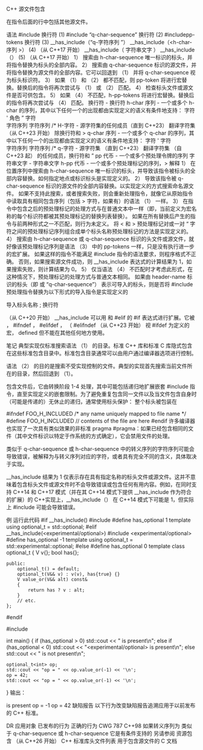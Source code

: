 C++ 源文件包含
 
在指令后面的行中包括其他源文件。

语法
#include <h-char-sequence> 换行符	(1)	
#include “q-char-sequence” 换行符	(2)	
#includepp-tokens 换行符	(3)	
__has_include（“q-字符序列 ”）
__has_include（<h-char-序列 >）	(4)	（从 C++17 开始）
__has_include（ 字符串文字 ）
__has_include（<h-pp-tokens>）	(5)	（从 C++17 开始）
1） 搜索由 h-char-sequence 唯一标识的标头，并将指令替换为标头的全部内容。
2） 搜索由 q-char-sequence 标识的源文件，并将指令替换为源文件的全部内容。它可以回退到 （1） 并将 q-char-sequence 视为标头标识符。
3） 如果 （1） 和 （2） 都不匹配，则 pp-token 将进行宏替换。替换后的指令将再次尝试与 （1） 或 （2） 匹配。
4） 检查标头文件或源文件是否可供包含。
5） 如果 （4） 不匹配，h-pp-tokens 将进行宏替换。替换后的指令将再次尝试与 （4） 匹配。
换行符	-	换行符
h-char 序列	-	一个或多个 h-char 的序列，其中以下任何一个的出现都由实现定义的语义有条件地支持：
字符 '
角色 ”
字符 \
字符序列
字符序列 /*
H-字符	-	源字符集的任何成员（直到 C++23） 翻译字符集 （从 C++23 开始） 除换行符和 >
q-char 序列	-	一个或多个 q-char 的序列，其中以下任何一个的出现都由实现定义的语义有条件地支持：
字符 '
字符 \
字符序列
字符序列 /*
q-字符	-	源字符集 （直到 C++23） 翻译字符集 （自 C++23 起） 的任何成员，换行符和 ”
pp 代币	-	一个或多个预处理令牌的序列
字符串文字	-	字符串文字
h-pp 代币	-	一个或多个预处理标记的序列，>
解释
1） 在位置序列中搜索由 h-char-sequence 唯一标识的标头，并导致该指令被标头的全部内容替换。如何指定地点或标识标头是实现定义的。
2） 导致该指令被 q-char-sequence 标识的源文件的全部内容替换。以实现定义的方式搜索命名源文件。
如果不支持此搜索，或者搜索失败，则会重新处理指令，就像它从原始指令中读取具有相同包含序列（包括 > 字符，如果有）的语法 （1） 一样。
3） 在指令中包含之后的预处理标记的处理方式与在普通文本中一样（即，当前定义为宏名称的每个标识符都被其预处理标记的替换列表替换）。
如果在所有替换后产生的指令与前两种形式之一不匹配，则行为未定义。
将 < 和 > 预处理标记对或一对 “ 字符之间的预处理标记序列组合成单个标头名称预处理标记的方法是实现定义的。
4） 搜索由 h-char-sequence 或 q-char-sequence 标识的头文件或源文件，就好像该预处理标记序列是语法 （3） 中的 pp-tokens 一样，只是没有执行进一步的宏扩展。
如果这样的指令不能满足 #include 指令的语法要求，则程序格式不正确。
否则，如果搜索源文件成功，则 __has_include 表达式的计算结果为 1，如果搜索失败，则计算结果为 0。
5） 仅当语法 （4） 不匹配时才考虑此形式，在这种情况下，预处理标记的处理方式与普通文本相同。
如果由 header-name 标识的标头（即 <h-char-sequence> 或 “q-char-sequence”） 表示可导入的标头，则是否将 #include 预处理指令替换为以下形式的导入指令是实现定义的

导入标头名称 ; 换行符

（从 C++20 开始）
__has_include 可以用 和 #elif 的 #if 表达式进行扩展。它被 ， #ifndef ， #elifdef ， （ #elifndef （从 C++23 开始） 视 #ifdef 为定义的宏， defined 但不能在其他任何地方使用。

笔记
典型实现仅标准搜索语法 （1） 的目录。标准 C++ 库和标准 C 库隐式包含在这些标准包含目录中。标准包含目录通常可以由用户通过编译器选项进行控制。

语法 （2） 的目的是搜索不受实现控制的文件。典型的实现首先搜索当前文件所在的目录，然后回退到 （1）。

包含文件后，它由转换阶段 1-4 处理，其中可能包括递归地扩展嵌套 #include 指令，直至实现定义的嵌套限制。为了避免重复包含同一文件以及当文件包含自身时（可能是传递的）无休止的递归，通常使用标头保护： 整个标头被包装在

#ifndef FOO_H_INCLUDED /* any name uniquely mapped to file name */
#define FOO_H_INCLUDED
// contents of the file are here
#endif
许多编译器也实现了一次具有类似效果的非标准 pragma #pragma：如果已经包含相同的文件（其中文件标识以特定于作系统的方式确定），它会禁用文件的处理。

类似于 q-char-sequence 或 h-char-sequence 中的转义序列的字符序列可能会导致错误，被解释为与转义序列对应的字符，或者具有完全不同的含义，具体取决于实现。

__has_include 结果为 1 仅表示存在具有指定名称的标头文件或源文件。这并不意味着包含标头文件或源文件时不会导致错误或包含任何有用内容。例如，在同时支持 C++14 和 C++17 模式（并在其 C++14 模式下提供 __has_include 作为符合的扩展）的 C++实现上，__has_include（<optional>） 在 C++14 模式下可能是 1，但实际上 #include <optional> 可能会导致错误。

例
运行此代码
#if __has_include(<optional>)
    #include <optional>
    #define has_optional 1
    template<class T>
    using optional_t = std::optional<T>;
#elif __has_include(<experimental/optional>)
    #include <experimental/optional>
    #define has_optional -1
    template<class T>
    using optional_t = std::experimental::optional<T>;
#else
    #define has_optional 0
    template<class V>
    class optional_t
    {
        V v{};
        bool has{};
 
    public:
        optional_t() = default;
        optional_t(V&& v) : v(v), has{true} {}
        V value_or(V&& alt) const&
        {
            return has ? v : alt;
        }
        // etc.
    };
#endif
 
#include <iostream>
 
int main()
{
    if (has_optional > 0)
        std::cout << "<optional> is present\n";
    else if (has_optional < 0)
        std::cout << "<experimental/optional> is present\n";
    else
        std::cout << "<optional> is not present\n";
 
    optional_t<int> op;
    std::cout << "op = " << op.value_or(-1) << '\n';
    op = 42;
    std::cout << "op = " << op.value_or(-1) << '\n';
}
输出：

<optional> is present
op = -1
op = 42
缺陷报告
以下行为改变缺陷报告追溯应用于以前发布的 C++ 标准。

DR	应用对象	已发布的行为	正确的行为
CWG 787	C++98	如果转义序列为
类似于 q-char-sequence 或 h-char-sequence	它是有条件支持的
另请参阅
资源包含 （从 C++26 开始）
C++ 标准库头文件列表
用于包含源文件的 C 文档

